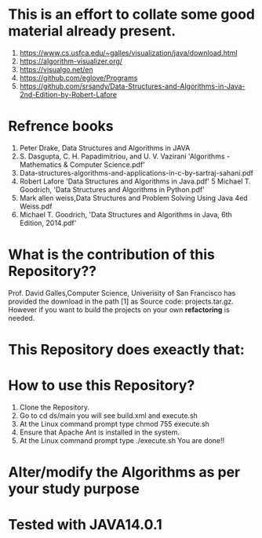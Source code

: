 # This is an effort to collate some good material already present.

1) https://www.cs.usfca.edu/~galles/visualization/java/download.html
2) https://algorithm-visualizer.org/
3) https://visualgo.net/en
4) https://github.com/eglove/Programs
5) https://github.com/srsandy/Data-Structures-and-Algorithms-in-Java-2nd-Edition-by-Robert-Lafore

# Refrence books
1) Peter Drake, Data Structures and Algorithms in JAVA 
2) S. Dasgupta, C. H. Papadimitriou, and U. V. Vazirani 'Algorithms - Mathematics & Computer Science.pdf'
3) Data-structures-algorithms-and-applications-in-c-by-sartraj-sahani.pdf
4) Robert Lafore 'Data Structures and Algorithms in Java.pdf' 
5 Michael T. Goodrich, 'Data Structures and Algorithms in Python.pdf'
6) Mark allen weiss,Data Structures and Problem Solving Using Java 4ed Weiss.pdf
7) Michael T. Goodrich, 'Data Structures and Algorithms in Java, 6th Edition, 2014.pdf'

# What is the contribution of this Repository??
Prof. David Galles,Computer Science, Univerisity of San Francisco has provided the download in the path [1] as Source code: projects.tar.gz. However if you want to build the projects on your own **refactoring** is needed. 

# This Repository does exeactly that:

# How to use this Repository?
1) Clone the Repository.
2) Go to cd ds/main you will see build.xml and execute.sh
3) At the Linux command prompt type chmod 755 execute.sh
4) Ensure that Apache Ant is installed in the system. 
5) At the Linux command prompt type ./execute.sh
You are done!!

# Alter/modify the Algorithms as per your study purpose
# Tested with JAVA14.0.1 

